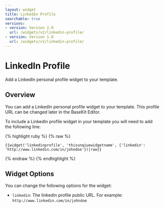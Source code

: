 ```yaml
---
layout: widget
title: LinkedIn Profile
searchable: true
versions:
- version: Version 2.0
  url: /widgets/v2/linkedin-profile/
- version: Version 1.0
  url: /widgets/v1/linkedin-profile/
---
```


# LinkedIn Profile

Add a LinkedIn personal profile widget to your template.

## Overview

You can add a LinkedIn personal profile widget to your template. This profile URL can be changed later in the BaseKit Editor.

To include a LinkedIn profile widget in your template you will need to add the following line:

{% highlight ruby %}
{% raw %}

	{{widget('linkedinprofile', 'thisunqiuewidgetname', {'linkedin': 'http://www.linkedin.com/in/johndoe'})|raw}}

{% endraw %}
{% endhighlight %}

## Widget Options

You can change the following options for the widget:

* ```linkedin```: The linkedin profile public URL. For example: ```http://www.linkedin.com/in/johndoe```

